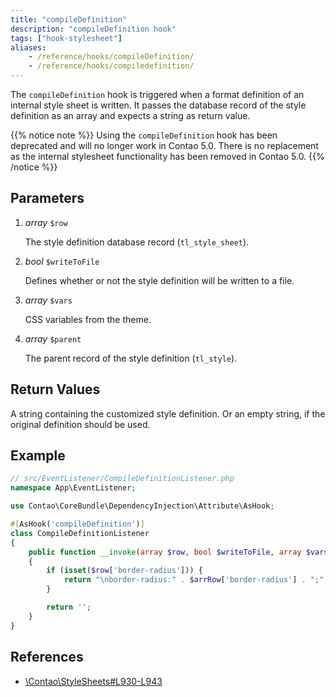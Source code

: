 ```yaml
---
title: "compileDefinition"
description: "compileDefinition hook"
tags: ["hook-stylesheet"]
aliases:
    - /reference/hooks/compileDefinition/
    - /reference/hooks/compiledefinition/
---
```



The `compileDefinition` hook is triggered when a format definition of an internal
style sheet is written. It passes the database record of the style definition as 
an array and expects a string as return value.

{{% notice note %}}
Using the `compileDefinition` hook has been deprecated and will no longer work in Contao 5.0. There is no replacement as the internal stylesheet functionality has been removed in Contao 5.0.
{{% /notice %}}

## Parameters

1. *array* `$row`

    The style definition database record (`tl_style_sheet`).

2. *bool* `$writeToFile`

    Defines whether or not the style definition will be written to a file.

3. *array* `$vars`

    CSS variables from the theme.

4. *array* `$parent`

    The parent record of the style definition (`tl_style`).


## Return Values

A string containing the customized style definition. Or an empty string, if the original
definition should be used.


## Example

```php
// src/EventListener/CompileDefinitionListener.php
namespace App\EventListener;

use Contao\CoreBundle\DependencyInjection\Attribute\AsHook;

#[AsHook('compileDefinition')]
class CompileDefinitionListener
{
    public function __invoke(array $row, bool $writeToFile, array $vars, array $parent): string
    {
        if (isset($row['border-radius'])) {
            return "\nborder-radius:" . $arrRow['border-radius'] . ";";
        }

        return '';
    }
}
```


## References

* [\Contao\StyleSheets#L930-L943](https://github.com/contao/contao/blob/4.7.6/core-bundle/src/Resources/contao/classes/StyleSheets.php#L930-L943)
